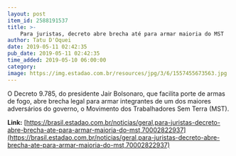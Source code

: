 ```yaml
---
layout: post
item_id: 2588191537
title: >-
    Para juristas, decreto abre brecha até para armar maioria do MST
author: Tatu D'Oquei
date: 2019-05-11 02:42:35
pub_date: 2019-05-11 02:42:35
time_added: 2019-05-10 06:00:00
category: 
image: https://img.estadao.com.br/resources/jpg/3/6/1557455673563.jpg
---
```


O Decreto 9.785, do presidente Jair Bolsonaro, que facilita porte de armas de fogo, abre brecha legal para armar integrantes de um dos maiores adversários do governo, o Movimento dos Trabalhadores Sem Terra (MST).

**Link:** [https://brasil.estadao.com.br/noticias/geral,para-juristas-decreto-abre-brecha-ate-para-armar-maioria-do-mst,70002822937](https://brasil.estadao.com.br/noticias/geral,para-juristas-decreto-abre-brecha-ate-para-armar-maioria-do-mst,70002822937)

